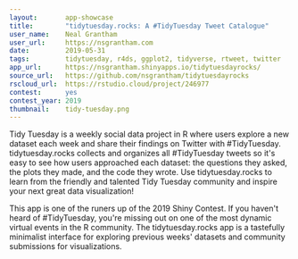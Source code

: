 ```yaml
---
layout:       app-showcase
title:        "tidytuesday.rocks: A #TidyTuesday Tweet Catalogue"
user_name:    Neal Grantham
user_url:     https://nsgrantham.com
date:         2019-05-31
tags:         tidytuesday, r4ds, ggplot2, tidyverse, rtweet, twitter
app_url:      https://nsgrantham.shinyapps.io/tidytuesdayrocks/
source_url:   https://github.com/nsgrantham/tidytuesdayrocks
rscloud_url:  https://rstudio.cloud/project/246977
contest:      yes
contest_year: 2019
thumbnail:    tidy-tuesday.png
---
```


Tidy Tuesday is a weekly social data project in R where users explore a new dataset each week and share their findings on Twitter with #TidyTuesday. tidytuesday.rocks collects and organizes all #TidyTuesday tweets so it's easy to see how users approached each dataset: the questions they asked, the plots they made, and the code they wrote. Use tidytuesday.rocks to learn from the friendly and talented Tidy Tuesday community and inspire your next great data visualization!
  
This app is one of the runers up of the 2019 Shiny Contest. If you haven't heard of #TidyTuesday, you're missing out on one of the most dynamic virtual events in the R community. The tidytuesday.rocks app is a tastefully minimalist interface for exploring previous weeks' datasets and community submissions for visualizations.
